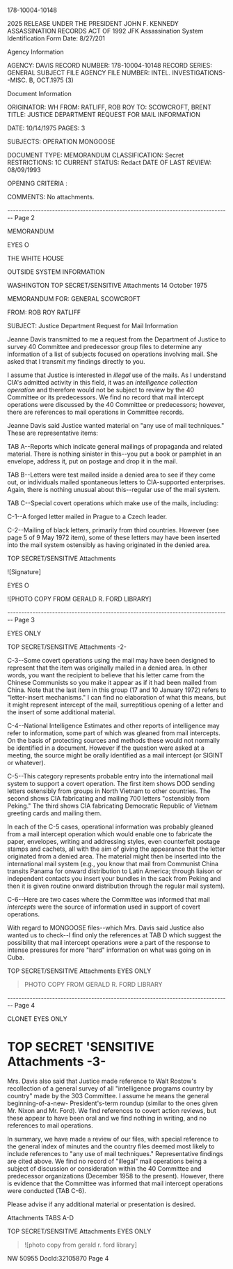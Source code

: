 178-10004-10148

2025 RELEASE UNDER THE PRESIDENT JOHN F. KENNEDY ASSASSINATION RECORDS ACT OF 1992
JFK Assassination System
Identification Form
Date: 8/27/201

Agency Information

AGENCY: DAVIS
RECORD NUMBER: 178-10004-10148
RECORD SERIES: GENERAL SUBJECT FILE
AGENCY FILE NUMBER: INTEL. INVESTIGATIONS--MISC. B, OCT.1975 (3)

Document Information

ORIGINATOR: WH
FROM: RATLIFF, ROB ROY
TO: SCOWCROFT, BRENT
TITLE: JUSTICE DEPARTMENT REQUEST FOR MAIL INFORMATION

DATE: 10/14/1975
PAGES: 3

SUBJECTS: OPERATION MONGOOSE

DOCUMENT TYPE: MEMORANDUM
CLASSIFICATION: Secret
RESTRICTIONS: 1C
CURRENT STATUS: Redact
DATE OF LAST REVIEW: 08/09/1993

OPENING CRITERIA :

COMMENTS: No attachments.


-------------------------------------------------------------------------------- Page 2

MEMORANDUM

EYES O

THE WHITE HOUSE

OUTSIDE SYSTEM
INFORMATION

WASHINGTON
TOP SECRET/SENSITIVE Attachments
14 October 1975

MEMORANDUM FOR: GENERAL SCOWCROFT

FROM: ROB ROY RATLIFF

SUBJECT: Justice Department Request for Mail Information

Jeanne Davis transmitted to me a request from the Department of Justice to survey 40 Committee and predecessor group files to determine any information of a list of subjects focused on operations involving mail. She asked that I transmit my findings directly to you.

I assume that Justice is interested in *illegal* use of the mails. As I understand CIA's admitted activity in this field, it was an *intelligence collection operation* and therefore would not be subject to review by the 40 Committee or its predecessors. We find no record that mail intercept operations were discussed by the 40 Committee or predecessors; however, there are references to mail operations in Committee records.

Jeanne Davis said Justice wanted material on "any use of mail techniques." These are representative items:

TAB A--Reports which indicate general mailings of propaganda and related material. There is nothing sinister in this--you put a book or pamphlet in an envelope, address it, put on postage and drop it in the mail.

TAB B--Letters were test mailed inside a denied area to see if they come out, or individuals mailed spontaneous letters to CIA-supported enterprises. Again, there is nothing unusual about this--regular use of the mail system.

TAB C--Special covert operations which make use of the mails, including:

C-1--A forged letter mailed in Prague to a Czech leader.

C-2--Mailing of black letters, primarily from third countries. However (see page 5 of 9 May 1972 item), some of these letters may have been inserted into the mail system ostensibly as having originated in the denied area.

TOP SECRET/SENSITIVE Attachments

![Signature]

EYES O

![PHOTO COPY FROM GERALD R. FORD LIBRARY]


-------------------------------------------------------------------------------- Page 3

EYES ONLY

TOP SECRET/SENSITIVE Attachments -2-

C-3--Some covert operations using the mail may have been designed to represent that the item was originally mailed in a denied area. In other words, you want the recipient to believe that his letter came from the Chinese Communists so you make it appear as if it had been mailed from China. Note that the last item in this group (17 and 10 January 1972) refers to "letter-insert mechanisms." I can find no elaboration of what this means, but it might represent intercept of the mail, surreptitious opening of a letter and the insert of some additional material.

C-4--National Intelligence Estimates and other reports of intelligence may refer to information, some part of which was gleaned from mail intercepts. On the basis of protecting sources and methods these would not normally be identified in a document. However if the question were asked at a meeting, the source might be orally identified as a mail intercept (or SIGINT or whatever).

C-5--This category represents probable entry into the international mail system to support a covert operation. The first item shows DOD sending letters ostensibly from groups in North Vietnam to other countries. The second shows CIA fabricating and mailing 700 letters "ostensibly from Peking." The third shows CIA fabricating Democratic Republic of Vietnam greeting cards and mailing them.

In each of the C-5 cases, operational information was probably gleaned from a mail intercept operation which would enable one to fabricate the paper, envelopes, writing and addressing styles, even counterfeit postage stamps and cachets, all with the aim of giving the appearance that the letter originated from a denied area. The material might then be inserted into the international mail system (e.g., you know that mail from Communist China transits Panama for onward distribution to Latin America; through liaison or independent contacts you insert your bundles in the sack from Peking and then it is given routine onward distribution through the regular mail system).

C-6--Here are two cases where the Committee was informed that mail *intercepts* were the source of information used in support of covert operations.

With regard to MONGOOSE files--which Mrs. Davis said Justice also wanted us to check--I find only the references at TAB D which suggest the possibility that mail intercept operations were a part of the response to intense pressures for more "hard" information on what was going on in Cuba.

TOP SECRET/SENSITIVE Attachments
EYES ONLY

> PHOTO COPY
> FROM
> GERALD R. FORD LIBRARY


-------------------------------------------------------------------------------- Page 4

CLONET
EYES ONLY

# TOP SECRET 'SENSITIVE Attachments -3-

Mrs. Davis also said that Justice made reference to Walt Rostow's recollection of a general survey of all "intelligence programs country by country" made by the 303 Committee. I assume he means the general beginning-of-a-new- President's-term roundup (similar to the ones given Mr. Nixon and Mr. Ford). We find references to covert action reviews, but these appear to have been oral and we find nothing in writing, and no references to mail operations.

In summary, we have made a review of our files, with special reference to the general index of minutes and the country files deemed most likely to include references to "any use of mail techniques." Representative findings are cited above. We find no record of "illegal" mail operations being a subject of discussion or consideration within the 40 Committee and predecessor organizations (December 1958 to the present). However, there is evidence that the Committee was informed that mail intercept operations were conducted (TAB C-6).

Please advise if any additional material or presentation is desired.

Attachments
TABS A-D

TOP SECRET/SENSITIVE Attachments
EYES ONLY

> ![photo copy from gerald r. ford library]

NW 50955 DocId:32105870 Page 4
